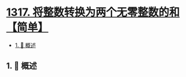 # [1317. 将整数转换为两个无零整数的和【简单】](https://github.com/Tdahuyou/TNotes.leetcode/tree/main/notes/1317.%20%E5%B0%86%E6%95%B4%E6%95%B0%E8%BD%AC%E6%8D%A2%E4%B8%BA%E4%B8%A4%E4%B8%AA%E6%97%A0%E9%9B%B6%E6%95%B4%E6%95%B0%E7%9A%84%E5%92%8C%E3%80%90%E7%AE%80%E5%8D%95%E3%80%91)

<!-- region:toc -->

- [1. 📝 概述](#1--概述)

<!-- endregion:toc -->

## 1. 📝 概述
